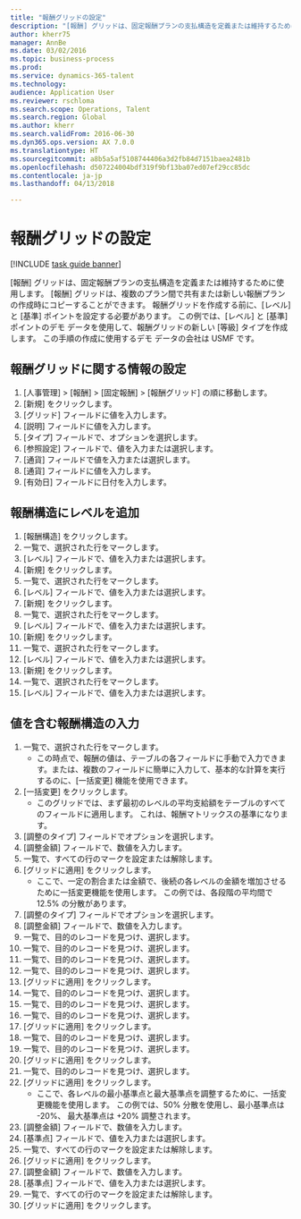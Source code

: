 ```yaml
--- 
title: "報酬グリッドの設定"
description: "[報酬] グリッドは、固定報酬プランの支払構造を定義または維持するために使用します。"
author: kherr75
manager: AnnBe
ms.date: 03/02/2016
ms.topic: business-process
ms.prod: 
ms.service: dynamics-365-talent
ms.technology: 
audience: Application User
ms.reviewer: rschloma
ms.search.scope: Operations, Talent
ms.search.region: Global
ms.author: kherr
ms.search.validFrom: 2016-06-30
ms.dyn365.ops.version: AX 7.0.0
ms.translationtype: HT
ms.sourcegitcommit: a8b5a5af5108744406a3d2fb84d7151baea2481b
ms.openlocfilehash: d507224004bdf319f9bf13ba07ed07ef29cc85dc
ms.contentlocale: ja-jp
ms.lasthandoff: 04/13/2018

---
```

# <a name="set-up-compensation-grids"></a>報酬グリッドの設定

[!INCLUDE [task guide banner](../../includes/task-guide-banner.md)]

[報酬] グリッドは、固定報酬プランの支払構造を定義または維持するために使用します。 [報酬] グリッドは、複数のプラン間で共有または新しい報酬プランの作成時にコピーすることができます。  報酬グリッドを作成する前に、[レベル] と [基準] ポイントを設定する必要があります。 この例では、[レベル] と [基準] ポイントのデモ データを使用して、報酬グリッドの新しい [等級] タイプを作成します。 この手順の作成に使用するデモ データの会社は USMF です。


## <a name="set-up-information-about-the-compensation-grid"></a>報酬グリッドに関する情報の設定
1. [人事管理] > [報酬] > [固定報酬] > [報酬グリッド] の順に移動します。
2. [新規] をクリックします。
3. [グリッド] フィールドに値を入力します。
4. [説明] フィールドに値を入力します。
5. [タイプ] フィールドで、オプションを選択します。
6. [参照設定] フィールドで、値を入力または選択します。
7. [通貨] フィールドで値を入力または選択します。
8. [通貨] フィールドに値を入力します。
9. [有効日] フィールドに日付を入力します。

## <a name="add-levels-to-the-compensation-structure"></a>報酬構造にレベルを追加
1. [報酬構造] をクリックします。
2. 一覧で、選択された行をマークします。
3. [レベル] フィールドで、値を入力または選択します。
4. [新規] をクリックします。
5. 一覧で、選択された行をマークします。
6. [レベル] フィールドで、値を入力または選択します。
7. [新規] をクリックします。
8. 一覧で、選択された行をマークします。
9. [レベル] フィールドで、値を入力または選択します。
10. [新規] をクリックします。
11. 一覧で、選択された行をマークします。
12. [レベル] フィールドで、値を入力または選択します。
13. [新規] をクリックします。
14. 一覧で、選択された行をマークします。
15. [レベル] フィールドで、値を入力または選択します。

## <a name="fill-in-the-compensation-structure-with-values"></a>値を含む報酬構造の入力
1. 一覧で、選択された行をマークします。
    * この時点で、報酬の値は、テーブルの各フィールドに手動で入力できます。または、複数のフィールドに簡単に入力して、基本的な計算を実行するのに、[一括変更] 機能を使用できます。  
2. [一括変更] をクリックします。
    * このグリッドでは、まず最初のレベルの平均支給額をテーブルのすべてのフィールドに適用します。 これは、報酬マトリックスの基準になります。  
3. [調整のタイプ] フィールドでオプションを選択します。
4. [調整金額] フィールドで、数値を入力します。
5. 一覧で、すべての行のマークを設定または解除します。
6. [グリッドに適用] をクリックします。
    * ここで、一定の割合または金額で、後続の各レベルの金額を増加させるために一括変更機能を使用します。 この例では、各段階の平均間で 12.5% の分散があります。  
7. [調整のタイプ] フィールドでオプションを選択します。
8. [調整金額] フィールドで、数値を入力します。
9. 一覧で、目的のレコードを見つけ、選択します。
10. 一覧で、目的のレコードを見つけ、選択します。
11. 一覧で、目的のレコードを見つけ、選択します。
12. 一覧で、目的のレコードを見つけ、選択します。
13. [グリッドに適用] をクリックします。
14. 一覧で、目的のレコードを見つけ、選択します。
15. 一覧で、目的のレコードを見つけ、選択します。
16. 一覧で、目的のレコードを見つけ、選択します。
17. [グリッドに適用] をクリックします。
18. 一覧で、目的のレコードを見つけ、選択します。
19. 一覧で、目的のレコードを見つけ、選択します。
20. [グリッドに適用] をクリックします。
21. 一覧で、目的のレコードを見つけ、選択します。
22. [グリッドに適用] をクリックします。
    * ここで、各レベルの最小基準点と最大基準点を調整するために、一括変更機能を使用します。 この例では、50% 分散を使用し、最小基準点は -20%、 最大基準点は +20% 調整されます。  
23. [調整金額] フィールドで、数値を入力します。
24. [基準点] フィールドで、値を入力または選択します。
25. 一覧で、すべての行のマークを設定または解除します。
26. [グリッドに適用] をクリックします。
27. [調整金額] フィールドで、数値を入力します。
28. [基準点] フィールドで、値を入力または選択します。
29. 一覧で、すべての行のマークを設定または解除します。
30. [グリッドに適用] をクリックします。


